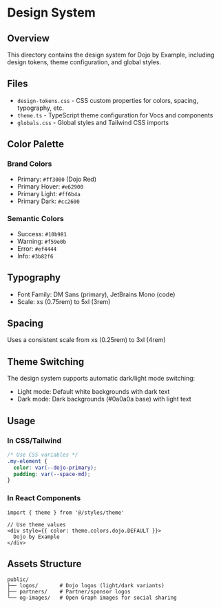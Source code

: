 # Design System

## Overview
This directory contains the design system for Dojo by Example, including design tokens, theme configuration, and global styles.

## Files

- `design-tokens.css` - CSS custom properties for colors, spacing, typography, etc.
- `theme.ts` - TypeScript theme configuration for Vocs and components
- `globals.css` - Global styles and Tailwind CSS imports

## Color Palette

### Brand Colors
- Primary: `#ff3000` (Dojo Red)
- Primary Hover: `#e62900`
- Primary Light: `#ff6b4a`
- Primary Dark: `#cc2600`

### Semantic Colors
- Success: `#10b981`
- Warning: `#f59e0b`
- Error: `#ef4444`
- Info: `#3b82f6`

## Typography
- Font Family: DM Sans (primary), JetBrains Mono (code)
- Scale: xs (0.75rem) to 5xl (3rem)

## Spacing
Uses a consistent scale from xs (0.25rem) to 3xl (4rem)

## Theme Switching
The design system supports automatic dark/light mode switching:
- Light mode: Default white backgrounds with dark text
- Dark mode: Dark backgrounds (#0a0a0a base) with light text

## Usage

### In CSS/Tailwind
```css
/* Use CSS variables */
.my-element {
  color: var(--dojo-primary);
  padding: var(--space-md);
}
```

### In React Components
```tsx
import { theme } from '@/styles/theme'

// Use theme values
<div style={{ color: theme.colors.dojo.DEFAULT }}>
  Dojo by Example
</div>
```

## Assets Structure
```
public/
├── logos/       # Dojo logos (light/dark variants)
├── partners/    # Partner/sponsor logos
└── og-images/   # Open Graph images for social sharing
```
